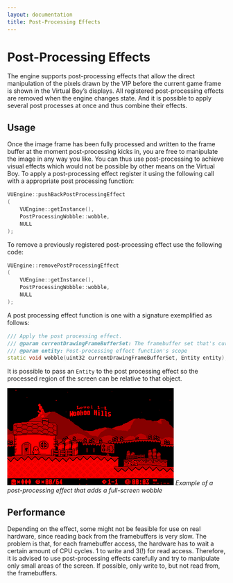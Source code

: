 ```yaml
---
layout: documentation
title: Post-Processing Effects
---
```


# Post-Processing Effects

The engine supports post-processing effects that allow the direct manipulation of the pixels drawn by the VIP before the current game frame is shown in the Virtual Boy’s displays. All registered post-processing effects are removed when the engine changes state. And it is possible to apply several post processes at once and thus combine their effects.

## Usage

Once the image frame has been fully processed and written to the frame buffer at the moment post-processing kicks in, you are free to manipulate the image in any way you like. You can thus use post-processing to achieve visual effects which would not be possible by other means on the Virtual Boy.
To apply a post-processing effect register it using the following call with a appropriate post processing function:

```cpp
VUEngine::pushBackPostProcessingEffect
(
    VUEngine::getInstance(),
    PostProcessingWobble::wobble,
    NULL
);
```

To remove a previously registered post-processing effect use the following code:

```cpp
VUEngine::removePostProcessingEffect
(
    VUEngine::getInstance(),
    PostProcessingWobble::wobble,
    NULL
);
```

A post processing effect function is one with a signature exemplified as follows:

```cpp
/// Apply the post processing effect.
/// @param currentDrawingFrameBufferSet: The framebuffer set that's currently being accessed
/// @param entity: Post-processing effect function's scope
static void wobble(uint32 currentDrawingFrameBufferSet, Entity entity);
```

It is possible to pass an `Entity` to the post processing effect so the processed region of the screen can be relative to that object.

![](/documentation/images/user-guide/post-processing-effects/wobble.png)
_Example of a post-processing effect that adds a full-screen wobble_

## Performance

Depending on the effect, some might not be feasible for use on real hardware, since reading back from the framebuffers is very slow. The problem is that, for each framebuffer access, the hardware has to wait a certain amount of CPU cycles. 1 to write and 3(!) for read access. Therefore, it is advised to use post-processing effects carefully and try to manipulate only small areas of the screen. If possible, only write to, but not read from, the framebuffers.
